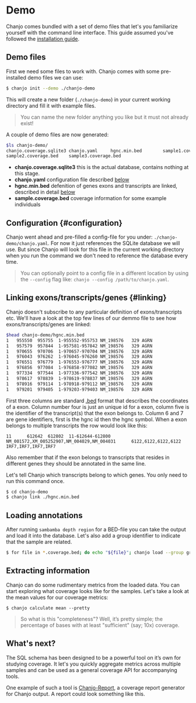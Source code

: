 # Demo

Chanjo comes bundled with a set of demo files that let's you familiarize yourself with the command line interface. This guide assumed you've followed the [installation guide](../topics/installation.md).

## Demo files

First we need some files to work with. Chanjo comes with some pre-installed demo files we can use:

```bash
$ chanjo init --demo ./chanjo-demo
```
This will create a new folder (`./chanjo-demo`) in your current working directory and fill it with example files.

> You can name the new folder anything you like but it must not already exist!

A couple of demo files are now generated:

```bash
$ls chanjo-demo/
chanjo.coverage.sqlite3	chanjo.yaml		hgnc.min.bed		sample1.coverage.bed	
sample2.coverage.bed	sample3.coverage.bed
```

- **chanjo.coverage.sqlite3** this is the actual database, contains nothing at this stage.
- **chanjo.yaml** configuration file described [below](#configuration)
- **hgnc.min.bed** defenition of genes exons and transcripts are linked, described in detail [below](#linking)
- **sample.coverage.bed** coverage information for some example individuals

## Configuration {#configuration}

Chanjo went ahead and pre-filled a config-file for you under: `./chanjo-demo/chanjo.yaml`. For now it just references the SQLite database we will use. But since Chanjo will look for this file in the current working directory when you run the command we don't need to reference the database every time.

> You can optionally point to a config file in a different location by using the `--config` flag like: `chanjo --config /path/to/chanjo.yaml`.

## Linking exons/transcripts/genes {#linking}

Chanjo doesn't subscribe to any particular definition of exons/transcripts etc. We'll have a look at the top few lines of our demmo file to see how exons/transcripts/genes are linked: 
```bash
$head chanjo-demo/hgnc.min.bed
1	955550	955755	1-955552-955753	NM_198576	329	AGRN
1	957579	957844	1-957581-957842	NM_198576	329	AGRN
1	970655	970706	1-970657-970704	NM_198576	329	AGRN
1	976043	976262	1-976045-976260	NM_198576	329	AGRN
1	976551	976779	1-976553-976777	NM_198576	329	AGRN
1	976856	977084	1-976858-977082	NM_198576	329	AGRN
1	977334	977544	1-977336-977542	NM_198576	329	AGRN
1	978617	978839	1-978619-978837	NM_198576	329	AGRN
1	978916	979114	1-978918-979112	NM_198576	329	AGRN
1	979201	979405	1-979203-979403	NM_198576	329	AGRN
```
First three columns are standard [.bed][bed] format that describes the coordinates of a exon. Column number four is just an unique id for a exon, column five is the identifier of the transcript(s) that the exon belongs to. Column 6 and 7 are gene identifiers, first is the hgnc id then the hgnc symbol.
When a exon belongs to multiple transcripts the row would look like this:

```
11      612642  612802  11-612644-612800        NM_001572,XM_005252907,NM_004029,NM_004031      6122,6122,6122,6122     IRF7,IRF7,IRF7,IRF7
```  

Also remember that if the exon belongs to transcripts that resides in different genes they should be annotated in the same line.

Let's tell Chanjo which transcripts belong to which genes. You only need to run this command once.

```bash
$ cd chanjo-demo
$ chanjo link ./hgnc.min.bed
```

## Loading annotations

After running `sambamba depth region` for a BED-file you can take the output and load it into the database. Let's also add a group identifier to indicate that the sample are related.

```bash
$ for file in *.coverage.bed; do echo "${file}"; chanjo load --group group1 "${file}"; done
```

## Extracting information

Chanjo can do some rudimentary metrics from the loaded data. You can start exploring what coverage looks like for the samples. Let's take a look at the mean values for our coverage metrics:

```
$ chanjo calculate mean --pretty
```

> So what is this "completeness"? Well, it’s pretty simple; the percentage of bases with at least "sufficient" (say; 10x) coverage.

## What's next?

The SQL schema has been designed to be a powerful tool on it’s own for studying coverage. It let's you quickly aggregate metrics across multiple samples and can be used as a general coverage API for accompanying tools.

One example of such a tool is [Chanjo-Report][report], a coverage report generator for Chanjo output. A report could look something like this.


[report]: https://github.com/robinandeer/Chanjo-Report
[bed]: https://genome.ucsc.edu/FAQ/FAQformat.html#format1